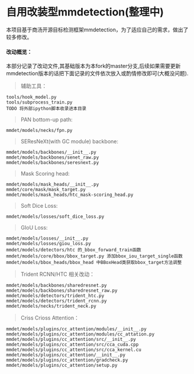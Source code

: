 # 自用改装型mmdetection(整理中)

本项目基于商汤开源目标检测框架mmdetection，为了适应自己的需求，做出了较多修改。<br>
#### 改动概览：<br>
本部分记录了改动文件,其基础版本为本fork的master分支,后续如果需要更新mmdetection版本的话把下面记录的文件依次放入或酌情修改即可(大概没问题).
>辅助工具：<br>
```
tools/hook_model.py
tools/subprocess_train.py
TODO 将外部ipython脚本收录进本目录
```
>PAN bottom-up path:<br>
```
mmdet/models/necks/fpn.py
```
>SEResNeXt(with GC module) backbone:<br>
```
mmdet/models/backbones/__init__.py
mmdet/models/backbones/senet_raw.py
mmdet/models/backbones/seresnext.py
```
>Mask Scoring head:<br>
```
mmdet/models/mask_heads/__init__.py
mmdet/core/mask/mask_target.py
mmdet/models/mask_heads/htc_mask-scoring_head.py
```
>Soft Dice Loss:<br>
```
mmdet/models/losses/soft_dice_loss.py
```
>GIoU Loss:<br>
```
mmdet/models/losses/__init__.py
mmdet/models/losses/giou_loss.py
mmdet/models/detectors/htc 的_bbox_forward_train函数
mmdet/models/core/bbox/bbox_target.py 添加bbox_iou_target_single函数
mmdet/models/bbox_heads/bbox_head 中BBoxHead类获取bbox_target方法调整
```
>Trident RCNN/HTC 相关改动：<br>
```
mmdet/models/backbones/sharedresnet.py
mmdet/models/backbones/sharedresnet_raw.py
mmdet/models/detectors/trident_htc.py
mmdet/models/detectors/trident_rcnn.py
mmdet/models/necks/trident_neck.py
```
>Criss Crioss Attention：<br>
```
mmdet/models/plugins/cc_attention/modules/__init__.py
mmdet/models/plugins/cc_attention/modules/cc_attation.py
mmdet/models/plugins/cc_attention/src/__init__.py
mmdet/models/plugins/cc_attention/src/cca_cuda.cpp
mmdet/models/plugins/cc_attention/src/cca_kernel.cu
mmdet/models/plugins/cc_attention/__init__.py
mmdet/models/plugins/cc_attention/gradcheck.py
mmdet/models/plugins/cc_attention/setup.py
```
